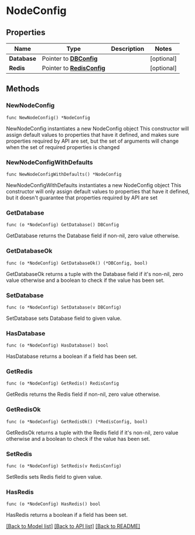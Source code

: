 # NodeConfig

## Properties

Name | Type | Description | Notes
------------ | ------------- | ------------- | -------------
**Database** | Pointer to [**DBConfig**](DBConfig.md) |  | [optional] 
**Redis** | Pointer to [**RedisConfig**](RedisConfig.md) |  | [optional] 

## Methods

### NewNodeConfig

`func NewNodeConfig() *NodeConfig`

NewNodeConfig instantiates a new NodeConfig object
This constructor will assign default values to properties that have it defined,
and makes sure properties required by API are set, but the set of arguments
will change when the set of required properties is changed

### NewNodeConfigWithDefaults

`func NewNodeConfigWithDefaults() *NodeConfig`

NewNodeConfigWithDefaults instantiates a new NodeConfig object
This constructor will only assign default values to properties that have it defined,
but it doesn't guarantee that properties required by API are set

### GetDatabase

`func (o *NodeConfig) GetDatabase() DBConfig`

GetDatabase returns the Database field if non-nil, zero value otherwise.

### GetDatabaseOk

`func (o *NodeConfig) GetDatabaseOk() (*DBConfig, bool)`

GetDatabaseOk returns a tuple with the Database field if it's non-nil, zero value otherwise
and a boolean to check if the value has been set.

### SetDatabase

`func (o *NodeConfig) SetDatabase(v DBConfig)`

SetDatabase sets Database field to given value.

### HasDatabase

`func (o *NodeConfig) HasDatabase() bool`

HasDatabase returns a boolean if a field has been set.

### GetRedis

`func (o *NodeConfig) GetRedis() RedisConfig`

GetRedis returns the Redis field if non-nil, zero value otherwise.

### GetRedisOk

`func (o *NodeConfig) GetRedisOk() (*RedisConfig, bool)`

GetRedisOk returns a tuple with the Redis field if it's non-nil, zero value otherwise
and a boolean to check if the value has been set.

### SetRedis

`func (o *NodeConfig) SetRedis(v RedisConfig)`

SetRedis sets Redis field to given value.

### HasRedis

`func (o *NodeConfig) HasRedis() bool`

HasRedis returns a boolean if a field has been set.


[[Back to Model list]](../README.md#documentation-for-models) [[Back to API list]](../README.md#documentation-for-api-endpoints) [[Back to README]](../README.md)


